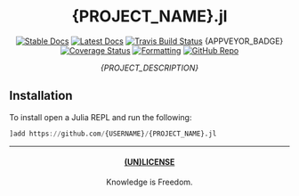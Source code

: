 <div align="center">

# {PROJECT_NAME}.jl

[![Stable Docs](https://img.shields.io/badge/docs-stable-blue.svg)](https://{USERNAME}.github.io/{PROJECT_NAME}.jl/stable)
[![Latest Docs](https://img.shields.io/badge/docs-latest-blue.svg)](https://{USERNAME}.github.io/{PROJECT_NAME}.jl/latest)
[![Travis Build Status](https://travis-ci.com/{USERNAME}/{PROJECT_NAME}.jl.svg?branch=master)](https://travis-ci.com/{USERNAME}/{PROJECT_NAME}.jl)
{APPVEYOR_BADGE}
[![Coverage Status](https://coveralls.io/repos/github/{USERNAME}/{PROJECT_NAME}.jl/badge.svg?branch=master)](https://coveralls.io/github/{USERNAME}/{PROJECT_NAME}.jl?branch=master)
[![Formatting](https://img.shields.io/badge/format-tab%204%20margin%2096-888)](https://github.com/domluna/JuliaFormatter.jl)
[![GitHub Repo](https://img.shields.io/badge/repo-GitHub-black)](https://github.com/bhgomes/AbstractWallets.jl)

_{PROJECT_DESCRIPTION}_

</div>

## Installation

To install open a Julia REPL and run the following:

```julia
]add https://github.com/{USERNAME}/{PROJECT_NAME}.jl
```

---
<div align="center">

#### [(UN)LICENSE](UNLICENSE)
Knowledge is Freedom.
</div>
